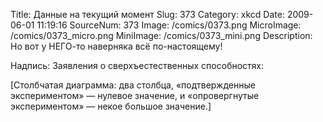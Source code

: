 Title: Данные на текущий момент 
Slug: 373 
Category: xkcd 
Date: 2009-06-01 11:19:16 
SourceNum: 373 
Image: /comics/0373.png 
MicroImage: /comics/0373_micro.png 
MiniImage: /comics/0373_mini.png 
Description: Но вот у НЕГО-то наверняка всё по-настоящему! 

Надпись: Заявления о сверхъестественных способностях:

[Столбчатая диаграмма: два столбца, «подтвержденные экспериментом» — нулевое значение, и «опровергнутые экспериментом» — некое большое значение.]
